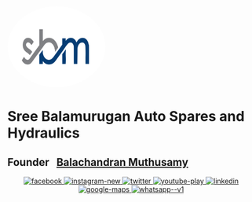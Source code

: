 <img style="width:200px;height:165px;border-radius: 50%" src="images/photo.png"></img>

# Sree Balamurugan Auto Spares and Hydraulics
## Founder&nbsp;&nbsp; [Balachandran Muthusamy](https://www.facebook.com/balachandranmuthusamy8)

<p align="center">
    <a href="https://www.facebook.com/sreebalamuruganautospares" target="_blank">
        <img width="48" height="48" src="https://img.icons8.com/fluency/48/facebook.png" alt="facebook"/>
    </a>
    <a href="https://www.instagram.com/sreebalamuruganautospares" target="_blank">
        <img width="48" height="48" src="https://img.icons8.com/fluency/48/instagram-new.png" alt="instagram-new"/>
    </a>
    <a href="https://twitter.com/sreebalamuruga8" target="_blank">
        <img width="48" height="48" src="https://img.icons8.com/fluency/48/twitter.png" alt="twitter"/>
    </a>
    <a href="https://www.youtube.com/@sreebalamuruganautospares" target="_blank">
       <img width="48" height="48" src="https://img.icons8.com/color/48/youtube-play.png" alt="youtube-play"/>
    </a>
    <a href="https://www.linkedin.com/company/sreebalamuruganautospares" target="_blank">
        <img width="48" height="48" src="https://img.icons8.com/color/48/linkedin.png" alt="linkedin"/>
    </a>
    <a href="https://maps.app.goo.gl/1Sd1ZYf4Vo2NjRU79" target="_blank">
        <img width="48" height="48" src="https://img.icons8.com/color/48/google-maps.png" alt="google-maps"/>
    </a>
    <a href="tel:+919787498889">
        <img width="48" height="48" src="https://img.icons8.com/color/48/whatsapp--v1.png" alt="whatsapp--v1"/>
    </a>
</p>